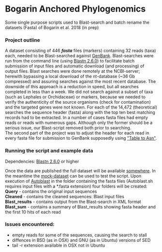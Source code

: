 # Bogarin Anchored Phylogenomics
Some single purpose scripts used to Blast-search and batch rename the datasets (Fasta) of Bogarin et al. 2018 (in prep)

### Project outline
A dataset consisting of 446 **_fasta_** files (markers) containing 32 reads (taxa) each, needed to be Blast-searched against [GenBank][nBlast]. Blast-searches were run from the command line (using [Blastn 2.6.0][BlastCmndline]) to facilitate batch submission of input files and automatic download (and processing) of output files. Blast searches were done remotely at the NCBI-server; herewith bypassing a local download of the nt-database (~36 Gb compressed) and assuring searches against the most recent database. The downside of this approach is a reduction in speed, but all searches completed in less than a week. We did not search against a subset of taxa (such as Lephales or Orchidaceae) or markers, because we needed to verify the authenticity of the source organisms (check for contamination) and the targeted genes were not known. For each of the 14,472 (theoretical) searches the sequence header (fasta) along with the top ten best matching records had to be extracted. In a number of cases fasta files had empty reads or reads with numerous gaps. Although only the former should be a serious issue, our Blast-script removed both prior to searching.  
The second part of the project was to adjust the header for each read in every fasta file  for submission to GenBank supposedly using ["Table to Asn"][tbl2asn].

### Running the script and example data
Dependencies:
[Blastn 2.6.0][BlastCmndline] or higher

Once the data are published the full dataset will be available [somewhere][full_dataset]. In the meantime the [mock-dataset][mock] can be used to test the script. Upon execution of [Autoblast][AutoBlast] in the folder containing the fasta files (Autoblast.sh requires input files with a \*.fasta extension) four folders will be created:  
**Query** - contains the original input sequences  
**Cleaned** - contains the cleaned sequences: Blast input files  
**Blast_results** - contains output from the Blast-search in XML format  
**Blast_sum** - contains a summary of Blast_results showing fasta header and the first 10 hits of each read  

### Issues encountered:  
 * empty reads for some of the sequences, causing the search to stall
 * diffences in BSD (as in OSX) and GNU (as in Ubuntu) versions of SED
 * tail -r extension available in OSX not in Ubuntu

[nBlast]:https://blast.ncbi.nlm.nih.gov/Blast.cgi?PROGRAM=blastn&PAGE_TYPE=BlastSearch&LINK_LOC=blasthome
[BlastCmndline]:https://www.ncbi.nlm.nih.gov/books/NBK52640/
[tbl2asn]:https://www.ncbi.nlm.nih.gov/genbank/tbl2asn2/
[full_dataset]:https://science.naturalis.nl/en/people/scientists/diego-bogarin/
[mock]:https://github.com/dickgroenenberg/Bogarin_Anchored_Phylogenomics/tree/master/mock_data
[AutoBlast]:https://github.com/dickgroenenberg/Bogarin_Anchored_Phylogenomics/blob/master/AutoBlast.sh
